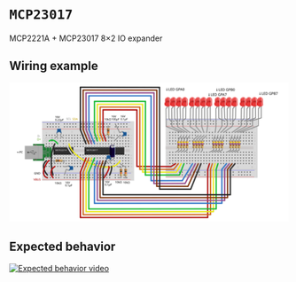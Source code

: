 # `MCP23017`
MCP2221A + MCP23017 8×2 IO expander

## Wiring example
![## Wiring example](wiring.svg)

## Expected behavior
[![Expected behavior video](https://img.youtube.com/vi/lIdVh27_KYM/0.jpg)](https://www.youtube.com/watch?v=lIdVh27_KYM)
